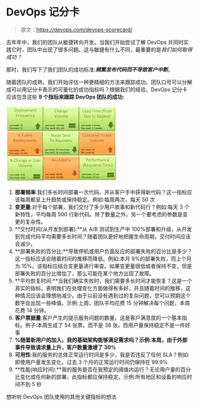 # DevOps 记分卡

> 原文：<https://devops.com/devops-scorecard/>

去年年中，我们的团队从敏捷转向开发。当我们开始尝试了解 DevOps 并同时实践它时，团队中出现了很多问题。这与敏捷有什么不同，最重要的是*我们如何取得成功？*

那时，我们写下了我们团队的成功标准:***频繁发布代码而不导致客户中断***。

随着团队的成熟，我们开始评估一种更精细的方法来跟踪成功。团队口号可以分解成可以用记分卡表示的可量化的成功指标吗？根据我们的经验，DevOps 记分卡应该包含这些 **9 个指标来跟踪 DevOps 团队的成功:**

[![DevOps Scorecrd](img/4c44b5a18b1e584e2a7c26dd01f60e11.png)](https://devops.com/wp-content/uploads/2014/11/DevOps-Scorecrd.jpg)

1.  **部署频率**:我们多长时间部署一次代码，并从客户手中获得新代码？这一指标应该每周都呈上升趋势或保持稳定。例如:每周两次，每天 50 次
2.  **变更量**:对于每个部署，我们交付了多少用户故事和新代码行？例如:每天 3 个新特性，平均每周 500 行新代码。除了数量之外，另一个要考虑的参数是变更的复杂性。
3.  **交付时间(从开发到部署):**从 A/B 测试到生产中 100%部署和升级，从开发到完成代码平均需要多长时间？随着团队更好地把握生命周期，交付时间应该会减少。
4.  **部署失败的百分比:**导致停机或用户负面反应的部署失败的百分比是多少？这一指标应该会随着时间的推移而降低。例如:本月 9%的部署失败，而上个月为 15%。该指标应结合变更量进行审查。如果变更量很低或者保持不变，但是部署失败的百分比增加了，那么可能在某个地方出现了故障。
5.  **平均恢复时间:**当我们确实失败时，我们需要多长时间才能恢复？这是一个真实的指标，表明我们在处理变化方面做得有多好，并且随着时间的推移，这种情况应该会理想地减少。由于以前没有遇到过的复杂问题，您可以预期这个数字会出现一些峰值。示例:上周，团队平均花费 15 分钟解决每个问题，本周花费 14 分钟。
6.  **客户票据量**:客户产生的提示服务问题的数量。这是客户满意度的一个基本指标。例子:本周生成了 54 张票，而不是 38 张，而用户量保持稳定不是一件好事
7.  **%随着新用户的加入，我的基础架构能够满足需求吗？示例:本周，由于外部事件导致请求量上升，客户数量激增了 30%**
8.  **可用性**:我的服务的总体正常运行时间是多少，我是否违反了任何 SLA？例如:即使用户量发生变化，过去 3 个月的正常运行时间仍保持在 99.9%
9.  **性能(响应时间):**我的服务是否在我预定的阈值内运行？无论用户量的百分比变化或任何新的部署，此指标都应保持稳定。示例:所有地区和设备的响应时间不到 5 秒

想听听 DevOps 团队使用的其他关键指标的想法